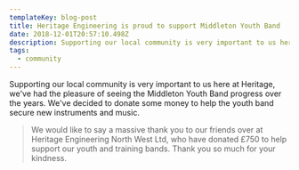 ```yaml
---
templateKey: blog-post
title: Heritage Engineering is proud to support Middleton Youth Band
date: 2018-12-01T20:57:10.498Z
description: Supporting our local community is very important to us here at Heritage...
tags:
  - community
---
```

Supporting our local community is very important to us here at Heritage, we've had the pleasure of seeing the Middleton Youth Band progress over the years. We've decided to donate some money to help the youth band secure new instruments and music.

> We would like to say a massive thank you to our friends over at Heritage Engineering North West Ltd, who have donated £750 to help support our youth and training bands. Thank you so much for your kindness.
